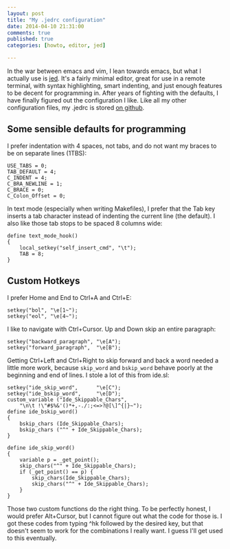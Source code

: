 ```yaml
---
layout: post
title: "My .jedrc configuration"
date: 2014-04-10 21:31:00
comments: true
published: true
categories: [howto, editor, jed]

---
```


In the war between emacs and vim, I lean towards emacs, but what I
actually use is [jed](http://www.jedsoft.org/jed/). It's a fairly
minimal editor, great for use in a remote terminal, with syntax
highlighting, smart indenting, and just enough features to be decent
for programming in. After years of fighting with the defaults, I have
finally figured out the configuration I like. Like all my other
configuration files, my .jedrc is stored
[on github](https://github.com/ennorehling/dotfiles/blob/master/.jedrc).

<!-- more -->
## Some sensible defaults for programming

I prefer indentation with 4 spaces, not tabs, and do not want my
braces to be on separate lines (1TBS):

	USE_TABS = 0;
	TAB_DEFAULT = 4;
	C_INDENT = 4;
	C_BRA_NEWLINE = 1;
	C_BRACE = 0;
	C_Colon_Offset = 0;

In text mode (especially when writing Makefiles), I prefer that the
Tab key inserts a tab character instead of indenting the current line
(the default). I also like those tab stops to be spaced 8 columns wide:

	define text_mode_hook()
	{
	    local_setkey("self_insert_cmd", "\t");
	    TAB = 8;
	}

## Custom Hotkeys

I prefer Home and End to Ctrl+A and Ctrl+E:

	setkey("bol", "\e[1~");
	setkey("eol", "\e[4~");

I like to navigate with Ctrl+Cursor. Up and Down skip an entire paragraph:

	setkey("backward_paragraph", "\e[A");
	setkey("forward_paragraph",  "\e[B");

Getting Ctrl+Left and Ctrl+Right to skip forward and back a word
needed a little more work, because `skip_word` and `bskip_word` behave
poorly at the beginning and end of lines. I stole a lot of this from
ide.sl:

	setkey("ide_skip_word",      "\e[C");
	setkey("ide_bskip_word",     "\e[D");
	custom_variable ("Ide_Skippable_Chars",
	    "\n\t !\"#$%&'()*+,-./:;<=>?@[\]^{|}~");
	define ide_bskip_word()
	{
	    bskip_chars (Ide_Skippable_Chars);
	    bskip_chars ("^" + Ide_Skippable_Chars);
	}

	define ide_skip_word()
	{
	    variable p = _get_point();
	    skip_chars("^" + Ide_Skippable_Chars);
	    if (_get_point() == p) {
	        skip_chars(Ide_Skippable_Chars);
	        skip_chars("^" + Ide_Skippable_Chars);
	    }
	}

Those two custom functions do the right thing. To be perfectly honest,
I would prefer Alt+Cursor, but I cannot figure out what the code for
those is. I got these codes from typing ^hk followed by the desired
key, but that doesn't seem to work for the combinations I really want.
I guess I'll get used to this eventually.
